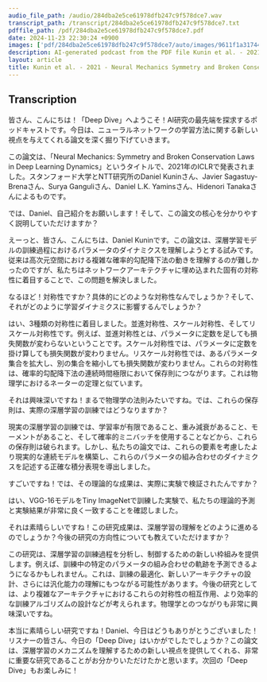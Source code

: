 ```yaml
---
audio_file_path: /audio/284dba2e5ce61978dfb247c9f578dce7.wav
transcript_path: /transcript/284dba2e5ce61978dfb247c9f578dce7.txt
pdffile_path: /pdf/284dba2e5ce61978dfb247c9f578dce7.pdf
date: 2024-11-23 22:30:24 +0900
images: ['pdf/284dba2e5ce61978dfb247c9f578dce7/auto/images/9611f1a31744ef185d17a5efc657d30aa03cd6ac5e43e830fb72b6d26fd21f87.jpg', 'pdf/284dba2e5ce61978dfb247c9f578dce7/auto/images/b5792ebd41e3a09fb52a5c30e3728db8ee02a0452a3da246702703d8110bd0d0.jpg', 'pdf/284dba2e5ce61978dfb247c9f578dce7/auto/images/1db3c82228ccdc3dd434c8b7549b55fddb41f0334fab520a3a900ffb73e7b0ea.jpg', 'pdf/284dba2e5ce61978dfb247c9f578dce7/auto/images/1aa0c83930f5b11a08abd9f4ef2bba3bbf711d71d767327b1da25c8722ff5e9e.jpg', 'pdf/284dba2e5ce61978dfb247c9f578dce7/auto/images/25a650adcbe508c317420780f53c105276de8823aa2fad1a21ab9c94da8b354d.jpg', 'pdf/284dba2e5ce61978dfb247c9f578dce7/auto/images/56b7b6aca494289519247d9d86d8abf7e23048a225b222387f69d3f8e5fde8a3.jpg', 'pdf/284dba2e5ce61978dfb247c9f578dce7/auto/images/340f7a7c9289ed65cd3fb6c1f735dae28695e5815543fbd4cbf7954cb1ad67bb.jpg', 'pdf/284dba2e5ce61978dfb247c9f578dce7/auto/images/87b0eaca0e352fe0c3eab39a0b07189be88ab19cabb0312a83094b645c59a933.jpg', 'pdf/284dba2e5ce61978dfb247c9f578dce7/auto/images/cd487794b6a155595d774dd8e5e2f0cb05a52b492706ee17021654f5a33b39b7.jpg', 'pdf/284dba2e5ce61978dfb247c9f578dce7/auto/images/1b8a07ea2e06702d8f4bf301110ed7ee17edd815df4cab59e39ece2330ffba32.jpg', 'pdf/284dba2e5ce61978dfb247c9f578dce7/auto/images/799b95e6aa7b43e575c17b1ec989deb51c72d12323bca9b24e2da7deead4014a.jpg', 'pdf/284dba2e5ce61978dfb247c9f578dce7/auto/images/345fad475b69c833aaa12ffcb24c09500e758159a32f1f1e676920383757f5a9.jpg', 'pdf/284dba2e5ce61978dfb247c9f578dce7/auto/images/33e3f567f7bb1b2a0167caec48555fcd2a4a0d09b9ef8569aad3f4b4b4ec0217.jpg', 'pdf/284dba2e5ce61978dfb247c9f578dce7/auto/images/bd370e060929565fbea71effaf60c1fa4f69535a0678d252326a5a5527da3f11.jpg', 'pdf/284dba2e5ce61978dfb247c9f578dce7/auto/images/7f820aff3d61311304dfdbbccfd810e460dd8dbf5f319c3a4958acd7df626d9b.jpg', 'pdf/284dba2e5ce61978dfb247c9f578dce7/auto/images/2a35d3cfbf02820ea917dfe0d3223136046e05e0722a5b184481679e8200adb6.jpg', 'pdf/284dba2e5ce61978dfb247c9f578dce7/auto/images/c6776c85cc8b307264c28ccb21fedce872f9b1c1ee63296ac48c4e33a5344cd7.jpg', 'pdf/284dba2e5ce61978dfb247c9f578dce7/auto/images/3a5e6ab2ba2d6f437bd115fb1890a279a4b59f84b357a96179fb6b697fefcf6e.jpg', 'pdf/284dba2e5ce61978dfb247c9f578dce7/auto/images/221c57fa903016b4e1e24530745ca8a9b49b21080056846d0821282222c73fec.jpg', 'pdf/284dba2e5ce61978dfb247c9f578dce7/auto/images/cd3ee4481ec4fc2af81375ec67e523a2eb855515f0a468be9aec7292bd7a03ce.jpg', 'pdf/284dba2e5ce61978dfb247c9f578dce7/auto/images/923947c7359ba88d4d65b1dc281272fed496a9776ce6c3f4a12b79eddd9d0259.jpg', 'pdf/284dba2e5ce61978dfb247c9f578dce7/auto/images/15e96b5fd49c9a768069c017262eead3ffe536c4d4098921538fd4e1bded589d.jpg']
description: AI-generated podcast from the PDF file Kunin et al. - 2021 - Neural Mechanics Symmetry and Broken Conservation_JP
layout: article
title: Kunin et al. - 2021 - Neural Mechanics Symmetry and Broken Conservation_JP / 284dba2e5ce61978dfb247c9f578dce7
---
```


## Transcription
皆さん、こんにちは！「Deep Dive」へようこそ！AI研究の最先端を探求するポッドキャストです。今日は、ニューラルネットワークの学習方法に関する新しい視点を与えてくれる論文を深く掘り下げていきます。

この論文は、「Neural Mechanics: Symmetry and Broken Conservation Laws in Deep Learning Dynamics」というタイトルで、2021年のICLRで発表されました。スタンフォード大学とNTT研究所のDaniel Kuninさん、Javier Sagastuy-Brenaさん、Surya Ganguliさん、Daniel L.K. Yaminsさん、Hidenori Tanakaさんによるものです。

では、Daniel、自己紹介をお願いします！そして、この論文の核心を分かりやすく説明していただけますか？

えーっと、皆さん、こんにちは、Daniel Kuninです。この論文は、深層学習モデルの訓練過程におけるパラメータのダイナミクスを理解しようとする試みです。従来は高次元空間における複雑な確率的勾配降下法の動きを理解するのが難しかったのですが、私たちはネットワークアーキテクチャに埋め込まれた固有の対称性に着目することで、この問題を解決しました。

なるほど！対称性ですか？具体的にどのような対称性なんでしょうか？そして、それがどのように学習ダイナミクスに影響するんでしょうか？

はい、3種類の対称性に着目しました。並進対称性、スケール対称性、そしてリスケール対称性です。例えば、並進対称性とは、パラメータに定数を足しても損失関数が変わらないということです。スケール対称性では、パラメータに定数を掛け算しても損失関数が変わりません。リスケール対称性では、あるパラメータ集合を拡大し、別の集合を縮小しても損失関数が変わりません。これらの対称性は、確率的勾配降下法の連続時間極限において保存則につながります。これは物理学におけるネーターの定理と似ています。

それは興味深いですね！まるで物理学の法則みたいですね。では、これらの保存則は、実際の深層学習の訓練ではどうなりますか？

現実の深層学習の訓練では、学習率が有限であること、重み減衰があること、モーメントがあること、そして確率的ミニバッチを使用することなどから、これらの保存則は破られます。しかし、私たちの論文では、これらの要素を考慮したより現実的な連続モデルを構築し、これらのパラメータの組み合わせのダイナミクスを記述する正確な積分表現を導出しました。

すごいですね！では、その理論的な成果は、実際に実験で検証されたんですか？

はい、VGG-16モデルをTiny ImageNetで訓練した実験で、私たちの理論的予測と実験結果が非常に良く一致することを確認しました。

それは素晴らしいですね！この研究成果は、深層学習の理解をどのように進めるのでしょうか？今後の研究の方向性についても教えていただけますか？

この研究は、深層学習の訓練過程を分析し、制御するための新しい枠組みを提供します。例えば、訓練中の特定のパラメータの組み合わせの軌跡を予測できるようになるかもしれません。これは、訓練の最適化、新しいアーキテクチャの設計、さらには汎化能力の理解にもつながる可能性があります。今後の研究としては、より複雑なアーキテクチャにおけるこれらの対称性の相互作用、より効率的な訓練アルゴリズムの設計などが考えられます。物理学とのつながりも非常に興味深いですね。

本当に素晴らしい研究ですね！Daniel、今日はどうもありがとうございました！リスナーの皆さん、今日の「Deep Dive」はいかがでしたでしょうか？この論文は、深層学習のメカニズムを理解するための新しい視点を提供してくれる、非常に重要な研究であることがお分かりいただけたかと思います。次回の「Deep Dive」もお楽しみに！





